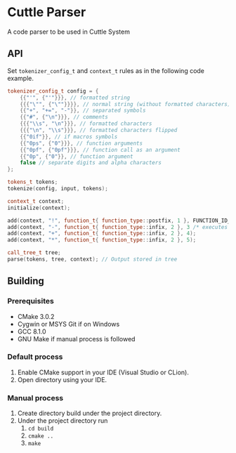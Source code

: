 # Cuttle Parser
A code parser to be used in Cuttle System

## API

Set `tokenizer_config_t` and `context_t` rules as in the following code example.

```c++
tokenizer_config_t config = {
    {{"'", {"'"}}}, // formatted string
    {{{"\"", {"\""}}}}, // normal string (without formatted characters)
    {{"+", "+=", "-"}}, // separated symbols
    {{"#", {"\n"}}}, // comments
    {{{"\\s", "\n"}}}, // formatted characters
    {{{"\n", "\\s"}}}, // formatted characters flipped
    {{"0if"}}, // if macros symbols
    {{"0ps", {"0"}}}, // function arguments
    {{"0pf", {"0pf"}}}, // function call as an argument
    {{"0p", {"0"}}, // function argument
    false // separate digits and alpha characters
};

tokens_t tokens;
tokenize(config, input, tokens);

context_t context;
initialize(context);

add(context, "!", function_t{ function_type::postfix, 1 }, FUNCTION_ID_UNKNOWN);
add(context, "-", function_t{ function_type::infix, 2 }, 3 /* executes after what function (id) */);
add(context, "+", function_t{ function_type::infix, 2 }, 4);
add(context, "*", function_t{ function_type::infix, 2 }, 5);

call_tree_t tree;
parse(tokens, tree, context); // Output stored in tree
```

## Building

### Prerequisites
 
- CMake 3.0.2
- Cygwin or MSYS Git if on Windows
- GCC 8.1.0
- GNU Make if manual process is followed

### Default process

1. Enable CMake support in your IDE (Visual Studio or CLion).
2. Open directory using your IDE.

### Manual process

1. Create directory build under the project directory.
2. Under the project directory run 
    1. `cd build`
    2. `cmake ..`
    3. `make`
